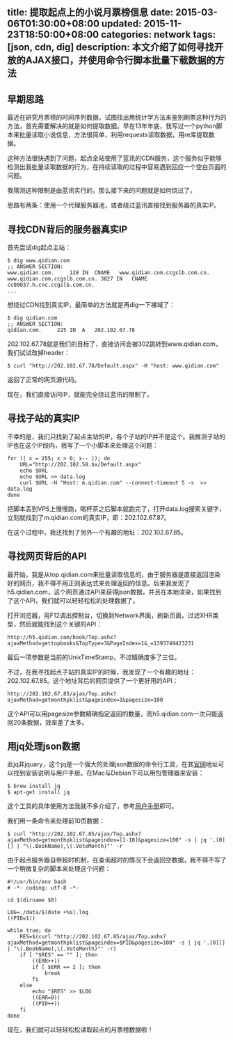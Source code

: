 title: 提取起点上的小说月票榜信息
date: 2015-03-06T01:30:00+08:00
updated: 2015-11-23T18:50:00+08:00
categories: network
tags: [json, cdn, dig]
description: 本文介绍了如何寻找开放的AJAX接口，并使用命令行脚本批量下载数据的方法
---

## 早期思路

最近在研究月票榜的时间序列数据，试图找出用统计学方法来鉴别刷票这种行为的方法，首先需要解决的就是如何提取数据。早在13年年底，我写过一个python脚本来批量读取小说信息，方法很简单，利用requests读取数据，用re库提取数据。

这种方法很快遇到了问题，起点全站使用了蓝讯的CDN服务，这个服务似乎能够检测出我批量读取数据的行为，在持续读取的过程中容易遇到回应一个空白页面的问题。

我猜测这种限制是由蓝讯实行的，那么接下来的问题就是如何绕过了。

思路有两条：使用一个代理服务器池，或者绕过蓝讯直接找到服务器的真实IP。

## 寻找CDN背后的服务器真实IP

首先尝试dig起点主站：

    $ dig www.qidian.com
    ;; ANSWER SECTION:
    www.qidian.com.     128 IN  CNAME   www.qidian.com.ccgslb.com.cn.
    www.qidian.com.ccgslb.com.cn. 3827 IN   CNAME   cc00037.h.cnc.ccgslb.com.cn.
    ...

想绕过CDN找到真实IP，最简单的方法就是再dig一下裸域了：

    $ dig qidian.com
    ;; ANSWER SECTION:
    qidian.com.     225 IN  A   202.102.67.78

202.102.67.78就是我们的目标了，直接访问会被302跳转到www.qidian.com，我们试试改掉header：

    $ curl "http://202.102.67.78/Default.aspx" -H "host: www.qidian.com"

返回了正常的网页源代码。

现在，我们直接访问IP，就能完全绕过蓝讯的限制了。

## 寻找子站的真实IP

不幸的是，我们只找到了起点主站的IP，各个子站的IP并不是这个。我推测子站的IP也在这个IP段内，我写了一个小脚本来处理这个问题：

    for (( x = 255; x > 0; x-- )); do
        URL="http://202.102.58.$x/Default.aspx"
        echo $URL
        echo $URL >> data.log
        curl $URL -H "Host: m.qidian.com" --connect-timeout 5 -s  >> data.log
    done

把脚本丢到VPS上慢慢跑，喝杯茶之后脚本就跑完了，打开data.log搜索关键字，立刻就找到了m.qidian.com的真实IP，即：202.102.67.87。

在这个过程中，我还找到了另外一个有趣的地址：202.102.67.85。

## 寻找网页背后的API

最开始，我是从top.qidian.com来批量读取信息的，由于服务器是直接返回渲染好的网页，我不得不用正则表达式来处理返回的信息。后来我发现了h5.qidian.com，这个网页通过API来获得json数据，并且在本地渲染，如果找到了这个API，我们就可以轻轻松松的处理数据了。

打开浏览器，用F12调出控制台，切换到Network界面，刷新页面，过滤XHR类型，然后就能找到这个关键的API：

    http://h5.qidian.com/book/Top.ashx?ajaxMethod=gettopbooks&TopType=3&PageIndex=1&_=1393749423231

最后一项参数是当前的UnixTimeStamp，不过精确度多了三位。

不过，在我寻找起点子站的真实IP的时候，我发现了一个有趣的地址：202.102.67.85。这个地址背后的网页提供了一个更好用的API：

    http://202.102.67.85/ajax/Top.ashx?ajaxMethod=getmonthpklist&pageindex=1&pagesize=100

这个API可以用pagesize参数精确指定返回的数量，而h5.qidian.com一次只能返回20条数据，效率差了太多。

## 用jq处理json数据

此jq非jquary，这个jq是一个强大的处理json数据的命令行工具，在其[官网](http://stedolan.github.io/jq/)地址可以找到安装说明与用户手册。在Mac与Debian下可以用包管理器来安装：

    $ brew install jq
    $ apt-get install jq

这个工具的具体使用方法我就不多介绍了，参考[用户手册](http://stedolan.github.io/jq/manual/)即可。

我们用一条命令来处理前10页数据：

    $ curl "http://202.102.67.85/ajax/Top.ashx?ajaxMethod=getmonthpklist&pageindex=[1-10]&pagesize=100" -s | jq '.[0][] | "\(.BookName),\(.VoteMonth)"' -r

由于起点服务器自带超时机制，在查询超时的情况下会返回空数据，我不得不写了一个稍微复杂的脚本来处理这个问题：

    #!/usr/bin/env bash
    # -*- coding: utf-8 -*-

    cd $(dirname $0)

    LOG=./data/$(date +%s).log
    ((PID=1))

    while true; do
        RES=$(curl "http://202.102.67.85/ajax/Top.ashx?ajaxMethod=getmonthpklist&pageindex=$PID&pagesize=100" -s | jq '.[0][] | "\(.BookName),\(.VoteMonth)"' -r)
        if [ "$RES" == "" ]; then
            ((ERR++))
            if [ $ERR == 2 ]; then
                break
            fi
        else
            echo "$RES" >> $LOG
            ((ERR=0))
            ((PID++))
        fi
    done

现在，我们就可以轻轻松松读取起点的月票榜数据啦！
